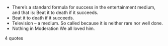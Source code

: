  - There’s a standard formula for success in the entertainment medium, and that is: Beat it to death if it succeeds.
 - Beat it to death if it succeeds.
 - Television – a medium. So called because it is neither rare nor well done.
 - Nothing in Moderation We all loved him.

4 quotes